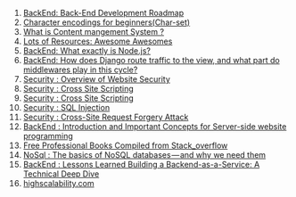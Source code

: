 1. [BackEnd: Back-End Development Roadmap](https://medium.com/tech-tajawal/modern-backend-developer-in-2018-6b3f7b5f8b9)
2. [Character encodings for beginners(Char-set)](https://www.w3.org/International/questions/qa-what-is-encoding)
3. [What is Content mangement System ?](https://kinsta.com/knowledgebase/content-management-system/)
4. [Lots of Resources: Awesome Awesomes ](https://github.com/t3chnoboy/awesome-awesome-awesome)
5. [BackEnd: What exactly is Node.js?](https://www.freecodecamp.org/news/what-exactly-is-node-js-ae36e97449f5/)
6. [BackEnd: How does Django route traffic to the view, and what part do middlewares play in this cycle?
](https://medium.com/zeitcode/django-middlewares-and-the-request-response-cycle-fcbf8efb903f)
7. [Security : Overview of Website Security](https://developer.mozilla.org/en-US/docs/Learn/Server-side/First_steps/Website_security)
8. [Security : Cross Site Scripting](https://www.youtube.com/watch?v=L5l9lSnNMxg)
9. [Security : Cross Site Scripting](https://www.youtube.com/watch?v=eymxlggL9EQ)
10. [Security : SQL Injection](https://www.youtube.com/watch?v=_jKylhJtPmI)
11. [Security : Cross-Site Request Forgery Attack](https://www.youtube.com/watch?v=eWEgUcHPle0)
12. [BackEnd :  Introduction and Important Concepts for Server-side website programming](https://developer.mozilla.org/en-US/docs/Learn/Server-side/First_steps)
13. [Free Professional Books Compiled from Stack_overflow](https://books.goalkicker.com/) 
14. [NoSql : The basics of NoSQL databases — and why we need them](https://www.freecodecamp.org/news/nosql-databases-5f6639ed9574/)
15. [BackEnd : Lessons Learned Building a Backend-as-a-Service: A Technical Deep Dive](https://medium.baqend.com/how-to-develop-a-backend-as-a-service-from-scratch-lessons-learned-a9fac618c2ce)
16. [highscalability.com](http://highscalability.com/)
